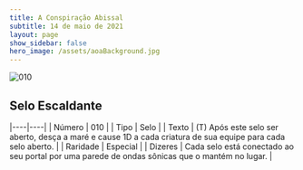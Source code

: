 ```yaml
---
title: A Conspiração Abissal
subtitle: 14 de maio de 2021
layout: page
show_sidebar: false
hero_image: /assets/aoaBackground.jpg
---
```


![010](https://cards-keyforge.s3.eu-north-1.amazonaws.com/media/pt/tac/010.png)

## Selo Escaldante

|----|----|
| Número | 010 |
| Tipo | Selo |
| Texto | (T) Após este selo ser aberto, desça a  maré e cause 1D a cada criatura de sua  equipe para cada selo aberto. |
| Raridade | Especial |
| Dizeres | Cada selo está conectado ao seu portal por uma  parede de ondas sônicas que o mantém no lugar. |
